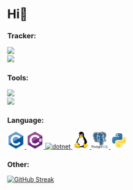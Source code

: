 # Hi👋
<h3 align="left">Tracker:</h3> 

![](https://komarev.com/ghpvc/?username=hal-art&color=orange)  
![](https://img.shields.io/github/repo-size/hal-art/CodePocket-Public?color=orange&label=CodePocket)

<h3 align="left">Tools:</h3>

![](https://img.shields.io/badge/-Visual%20Studio%20Code-007ACC.svg?logo=visual-studio-code&style=flat)  
![](https://img.shields.io/badge/-Visual%20Studio-007ACC.svg?logo=visual-studio&style=flat&color=purple)

<h3 align="left">Language:</h3>
<p align="left"> <a href="https://www.cprogramming.com/" target="_blank" rel="noreferrer"> <img src="https://raw.githubusercontent.com/devicons/devicon/master/icons/c/c-original.svg" alt="c" width="40" height="40"/> </a> <a href="https://www.w3schools.com/cs/" target="_blank" rel="noreferrer"> <img src="https://raw.githubusercontent.com/devicons/devicon/master/icons/csharp/csharp-original.svg" alt="csharp" width="40" height="40"/> </a> <a href="https://dotnet.microsoft.com/" target="_blank" rel="noreferrer"> <img src="https://user-images.githubusercontent.com/113904272/197126899-07ba6e41-5e4b-4d34-aa79-c4e3eb608d4e.svg" alt="dotnet" width="40" height="40"/> </a> <a href="https://www.linux.org/" target="_blank" rel="noreferrer"> <img src="https://raw.githubusercontent.com/devicons/devicon/master/icons/linux/linux-original.svg" alt="linux" width="40" height="40"/> </a> <a href="https://www.postgresql.org" target="_blank" rel="noreferrer"> <img src="https://raw.githubusercontent.com/devicons/devicon/master/icons/postgresql/postgresql-original-wordmark.svg" alt="postgresql" width="40" height="40"/> </a> <a href="https://www.python.org" target="_blank" rel="noreferrer"> <img src="https://raw.githubusercontent.com/devicons/devicon/master/icons/python/python-original.svg" alt="python" width="40" height="40"/> </a> </p>

<h3 align="left">Other:</h3>

[![GitHub Streak](http://github-readme-streak-stats.herokuapp.com?user=hal-art&theme=dark&border_radius=50.0&date_format=%5BY.%5Dn.j&sideLabels=FF8C00&currStreakNum=FF8C00&currStreakLabel=FF8C00&ring=FF8C00&fire=FF8C00&sideNums=3A3A3A&border=3A3A3A&stroke=FF8C00&background=000000)](https://git.io/streak-stats)
